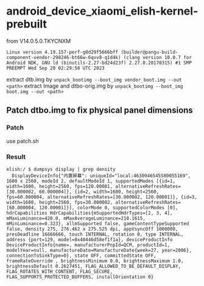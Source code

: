 # android_device_xiaomi_elish-kernel-prebuilt

from V14.0.5.0.TKYCNXM

```
Linux version 4.19.157-perf-g0d29f5666bff (builder@pangu-build-component-vendor-298246-bt66w-6qvv8-q1d4k) (clang version 10.0.7 for Android NDK, GNU ld (binutils-2.27-bd24d23f) 2.27.0.20170315) #1 SMP PREEMPT Wed Sep 20 02:29:58 UTC 2023
```

extract dtb.img by `unpack_bootimg --boot_img vendor_boot.img --out <path>`
extract Image and dtbo-orig.img by `unpack_bootimg --boot_img boot.img --out <path>`

## Patch dtbo.img to fix physical panel dimensions

### Patch

use patch.sh

### Result

```shell
elish:/ $ dumpsys display | grep density                                                       
  DisplayDeviceInfo{"内置屏幕": uniqueId="local:4630946545580055169", 1600 x 2560, modeId 2, defaultModeId 1, supportedModes [{id=1, width=1600, height=2560, fps=120.00001, alternativeRefreshRates=[30.000002, 60.000004]}, {id=2, width=1600, height=2560, fps=60.000004, alternativeRefreshRates=[30.000002, 120.00001]}, {id=3, width=1600, height=2560, fps=30.000002, alternativeRefreshRates=[60.000004, 120.00001]}], colorMode 0, supportedColorModes [0], hdrCapabilities HdrCapabilities{mSupportedHdrTypes=[2, 3, 4], mMaxLuminance=420.0, mMaxAverageLuminance=210.1615, mMinLuminance=0.323}, allmSupported false, gameContentTypeSupported false, density 275, 276.462 x 275.525 dpi, appVsyncOff 1000000, presDeadline 16666666, touch INTERNAL, rotation 0, type INTERNAL, address {port=129, model=0x40446d58ef1f1a}, deviceProductInfo DeviceProductInfo{name=, manufacturerPnpId=QCM, productId=1, modelYear=null, manufactureDate=ManufactureDate{week=27, year=2006}, connectionToSinkType=0}, state OFF, committedState OFF, frameRateOverride , brightnessMinimum 0.0, brightnessMaximum 1.0, brightnessDefault 0.2627451, FLAG_ALLOWED_TO_BE_DEFAULT_DISPLAY, FLAG_ROTATES_WITH_CONTENT, FLAG_SECURE, FLAG_SUPPORTS_PROTECTED_BUFFERS, installOrientation 0}
```
